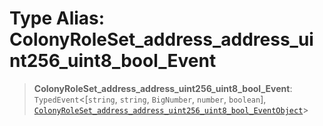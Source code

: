 # Type Alias: ColonyRoleSet\_address\_address\_uint256\_uint8\_bool\_Event

> **ColonyRoleSet\_address\_address\_uint256\_uint8\_bool\_Event**: `TypedEvent`\<\[`string`, `string`, `BigNumber`, `number`, `boolean`\], [`ColonyRoleSet_address_address_uint256_uint8_bool_EventObject`](../interfaces/ColonyRoleSet_address_address_uint256_uint8_bool_EventObject.md)\>
